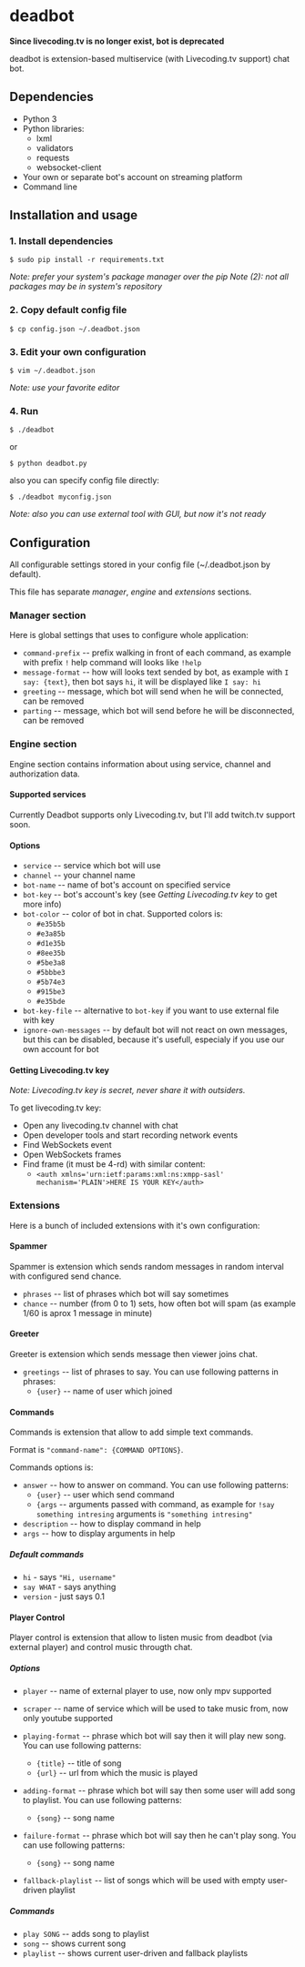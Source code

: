 # deadbot

**Since livecoding.tv is no longer exist, bot is deprecated**

deadbot is extension-based multiservice (with Livecoding.tv support) chat bot.

## Dependencies

- Python 3
- Python libraries:
	- lxml
	- validators
	- requests
	- websocket-client
- Your own or separate bot's account on streaming platform
- Command line

## Installation and usage

### 1. Install dependencies
```
$ sudo pip install -r requirements.txt
```

*Note: prefer your system's package manager over the pip*
*Note (2): not all packages may be in system's repository*

### 2. Copy default config file
```
$ cp config.json ~/.deadbot.json
```

### 3. Edit your own configuration
```
$ vim ~/.deadbot.json
```

*Note: use your favorite editor*

### 4. Run
```
$ ./deadbot
```
or
```
$ python deadbot.py
```
also you can specify config file directly:
```
$ ./deadbot myconfig.json
```

*Note: also you can use external tool with GUI, but now it's not ready*

## Configuration

All configurable settings stored in your config file (~/.deadbot.json by default).

This file has separate *manager*, *engine* and *extensions* sections.

### Manager section

Here is global settings that uses to configure whole application:
- `command-prefix` -- prefix walking in front of each command, as example with prefix `!` help command will looks like `!help`
- `message-format` -- how will looks text sended by bot, as example with `I say: {text}`, then bot says `hi`, it will be displayed like `I say: hi`
- `greeting` -- message, which bot will send when he will be connected, can be removed
- `parting` -- message, which bot will send before he will be disconnected, can be removed

### Engine section

Engine section contains information about using service, channel and authorization data.

#### Supported services

Currently Deadbot supports only Livecoding.tv, but I'll add twitch.tv support soon.

#### Options
- `service` -- service which bot will use
- `channel` -- your channel name
- `bot-name` -- name of bot's account on specified service
- `bot-key` -- bot's account's key (see *Getting Livecoding.tv key* to get more info)
- `bot-color` -- color of bot in chat. Supported colors is:
	- `#e35b5b`
	- `#e3a85b`
	- `#d1e35b`
	- `#8ee35b`
	- `#5be3a8`
	- `#5bbbe3`
	- `#5b74e3`
	- `#915be3`
	- `#e35bde`
- `bot-key-file` -- alternative to `bot-key` if you want to use external file with key
- `ignore-own-messages` -- by default bot will not react on own messages, but this can be disabled, because it's usefull, especialy if you use our own account for bot

#### Getting Livecoding.tv key

*Note: Livecoding.tv key is secret, never share it with outsiders.*

To get livecoding.tv key:
- Open any livecoding.tv channel with chat
- Open developer tools and start recording network events
- Find WebSockets event
- Open WebSockets frames
- Find frame (it must be 4-rd) with similar content:
	- `<auth xmlns='urn:ietf:params:xml:ns:xmpp-sasl' mechanism='PLAIN'>HERE IS YOUR KEY</auth>`

### Extensions

Here is a bunch of included extensions with it's own configuration:

#### Spammer

Spammer is extension which sends random messages in random interval with configured send chance.

- `phrases` -- list of phrases which bot will say sometimes
- `chance` -- number (from 0 to 1) sets, how often bot will spam (as example 1/60 is aprox 1 message in minute)

#### Greeter

Greeter is extension which sends message then viewer joins chat.

- `greetings` -- list of phrases to say. You can use following patterns in phrases:
	- `{user}` -- name of user which joined

#### Commands

Commands is extension that allow to add simple text commands.

Format is `"command-name": {COMMAND OPTIONS}`.

Commands options is:
- `answer` -- how to answer on command. You can use following patterns:
	- `{user}` -- user which send command
	- `{args` -- arguments passed with command, as example for `!say something intresing` arguments is `"something intresing"`
- `description` -- how to display command in help
- `args` -- how to display arguments in help

##### Default commands
- `hi` - says `"Hi, username"`
- `say WHAT` - says anything
- `version` - just says 0.1

#### Player Control

Player control is extension that allow to listen music from deadbot (via external player) and control music througth chat.

##### Options
- `player` -- name of external player to use, now only mpv supported
- `scraper` -- name of service which will be used to take music from, now only youtube supported
- `playing-format` -- phrase which bot will say then it will play new song. You can use following patterns:
	- `{title}` -- title of song
	- `{url}` -- url from which the music is played
- `adding-format` -- phrase which bot will say then some user will add song to playlist. You can use following patterns:
	- `{song}` -- song name
- `failure-format` -- phrase which bot will say then he can't play song. You can use following patterns:
	- `{song}` -- song name

- `fallback-playlist` -- list of songs which will be used with empty user-driven playlist

##### Commands

- `play SONG` -- adds song to playlist
- `song` -- shows current song
- `playlist` -- shows current user-driven and fallback playlists
